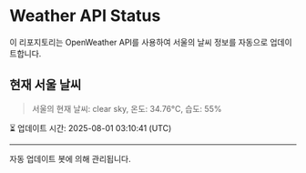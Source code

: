 
# Weather API Status

이 리포지토리는 OpenWeather API를 사용하여 서울의 날씨 정보를 자동으로 업데이트합니다.

## 현재 서울 날씨
> 서울의 현재 날씨: clear sky, 온도: 34.76°C, 습도: 55%

⏳ 업데이트 시간: 2025-08-01 03:10:41 (UTC)

---
자동 업데이트 봇에 의해 관리됩니다.

